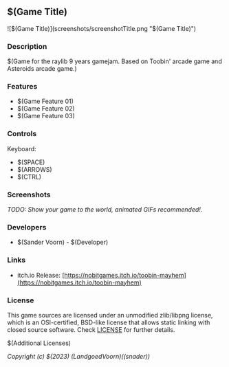 ## $(Game Title)

![$(Game Title)](screenshots/screenshotTitle.png "$(Game Title)")

### Description

$(Game for the raylib 9 years gamejam. Based on Toobin' arcade game and Asteroids arcade game.)

### Features

 - $(Game Feature 01)
 - $(Game Feature 02)
 - $(Game Feature 03)

### Controls

Keyboard:
 - $(SPACE)
 - $(ARROWS)
 - $(CTRL)

### Screenshots

_TODO: Show your game to the world, animated GIFs recommended!._

### Developers

 - $(Sander Voorn) - $(Developer)


### Links

 - itch.io Release: [https://nobitgames.itch.io/toobin-mayhem](https://nobitgames.itch.io/toobin-mayhem) 

### License

This game sources are licensed under an unmodified zlib/libpng license, which is an OSI-certified, BSD-like license that allows static linking with closed source software. Check [LICENSE](LICENSE) for further details.

$(Additional Licenses)

*Copyright (c) $(2023) $(Landgoed Voorn) ($(snader))*
